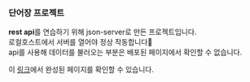 ### 단어장 프로젝트
<strong>rest api</strong>를 연습하기 위해 json-server로 만든 프로젝트입니다.<br>
로컬호스트에서 서버를 열어야 정상 작동합니다🥲 <br>
api를 사용해 데이터를 불러오는 부분은 배포된 페이지에서 확인할 수 없습니다. <br>

이 <a href="https://ppparkta.github.io/eng-word/">링크</a>에서 완성된 페이지를 확인할 수 있습니다.
